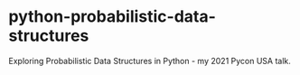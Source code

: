 # python-probabilistic-data-structures
Exploring Probabilistic Data Structures in Python - my 2021 Pycon USA talk.
